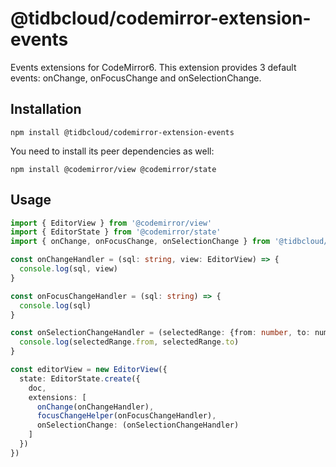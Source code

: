 # @tidbcloud/codemirror-extension-events

Events extensions for CodeMirror6. This extension provides 3 default events: onChange, onFocusChange and onSelectionChange.

## Installation

```shell
npm install @tidbcloud/codemirror-extension-events
```

You need to install its peer dependencies as well:

```shell
npm install @codemirror/view @codemirror/state
```

## Usage

```ts
import { EditorView } from '@codemirror/view'
import { EditorState } from '@codemirror/state'
import { onChange, onFocusChange, onSelectionChange } from '@tidbcloud/codemirror-extension-events'

const onChangeHandler = (sql: string, view: EditorView) => {
  console.log(sql, view)
}

const onFocusChangeHandler = (sql: string) => {
  console.log(sql)
}

const onSelectionChangeHandler = (selectedRange: {from: number, to: numer}) => {
  console.log(selectedRange.from, selectedRange.to)
}

const editorView = new EditorView({
  state: EditorState.create({
    doc,
    extensions: [
      onChange(onChangeHandler),
      focusChangeHelper(onFocusChangeHandler),
      onSelectionChange: (onSelectionChangeHandler)
    ]
  })
})
```
